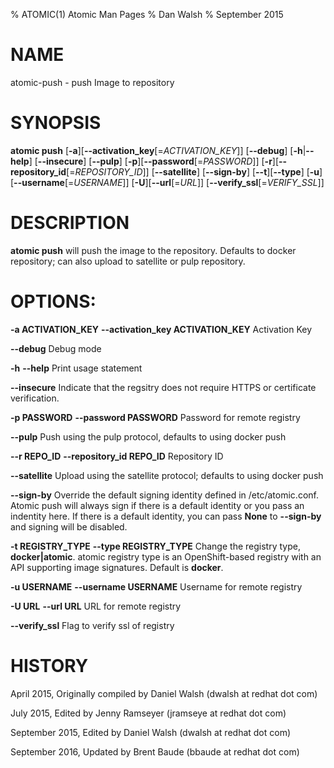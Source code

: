 % ATOMIC(1) Atomic Man Pages
% Dan Walsh
% September 2015
# NAME
atomic-push - push Image to repository

# SYNOPSIS
**atomic push**
[**-a**][**--activation_key**[=*ACTIVATION_KEY*]]
[**--debug**]
[**-h**|**--help**]
[**--insecure**]
[**--pulp**]
[**-p**][**--password**[=*PASSWORD*]]
[**-r**][**--repository_id**[=*REPOSITORY_ID*]]
[**--satellite**]
[**--sign-by**]
[**--t**][**--type**]
[**-u**][**--username**[=*USERNAME*]]
[**-U**][**--url**[=*URL*]]
[**--verify_ssl**[=*VERIFY_SSL*]]

# DESCRIPTION
**atomic push** will push the image to the repository.  Defaults to docker repository; can also upload to satellite or pulp repository.    

# OPTIONS:
**-a ACTIVATION_KEY** **--activation_key ACTIVATION_KEY**
  Activation Key

**--debug**
  Debug mode

**-h** **--help**
  Print usage statement

**--insecure**
  Indicate that the regsitry does not require HTTPS or certificate verification.
  
**-p PASSWORD** **--password PASSWORD**
  Password for remote registry

**--pulp**
  Push using the pulp protocol, defaults to using docker push

**--r REPO_ID** **--repository_id REPO_ID**
  Repository ID

**--satellite**
  Upload using the satellite protocol; defaults to using docker push  

**--sign-by**
  Override the default signing identity defined in /etc/atomic.conf. Atomic push will always sign if there is a default
  identity or you pass an indentity here.  If there is a default identity, you can pass **None** to **--sign-by** and
   signing will be disabled.

**-t REGISTRY_TYPE** **--type REGISTRY_TYPE**
  Change the registry type, **docker|atomic**.  atomic registry type is an OpenShift-based registry with an API supporting image signatures. Default is **docker**.

**-u USERNAME** **--username USERNAME**
  Username for remote registry

**-U URL** **--url URL**
  URL for remote registry

**--verify_ssl**
  Flag to verify ssl of registry

# HISTORY
April 2015, Originally compiled by Daniel Walsh (dwalsh at redhat dot com)

July 2015, Edited by Jenny Ramseyer (jramseye at redhat dot com)

September 2015, Edited by Daniel Walsh (dwalsh at redhat dot com)

September 2016, Updated by Brent Baude (bbaude at redhat dot com)
